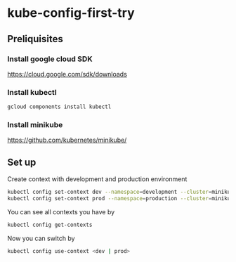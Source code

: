 # kube-config-first-try

## Preliquisites

### Install google cloud SDK

https://cloud.google.com/sdk/downloads

### Install kubectl
```sh
gcloud components install kubectl
```

### Install minikube

https://github.com/kubernetes/minikube/

## Set up

Create context with development and production environment
```sh
kubectl config set-context dev --namespace=development --cluster=minikube --user=minikube
kubectl config set-context prod --namespace=production --cluster=minikube --user=minikube
```

You can see all contexts you have by
```sh
kubectl config get-contexts
```

Now you can switch by
```sh
kubectl config use-context <dev | prod>
```